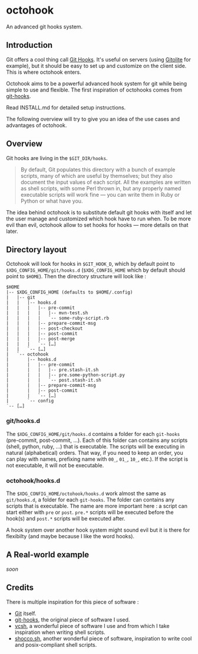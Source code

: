 # octohook

An advanced git hooks system.

## Introduction

Git offers a cool thing call [Git Hooks](http://git-scm.com/book/en/Customizing-Git-Git-Hooks). 
It's useful on servers (using [Gitolite](https://github.com/sitaramc/gitolite/)
for example), but it should be easy to set up and customize on the client side. This is where
octohook enters.

Octohook aims to be a powerful advanced hook system for git while being simple
to use and flexible. The first inspiration of octohooks comes from
[git-hooks](https://github.com/endorama/git-hooks).

Read INSTALL.md for detailed setup instructions.

The following overview will try to give you an idea of the use cases and
advantages of octohook.

## Overview

Git hooks are living in the ``$GIT_DIR/hooks``. 

> By default,
> Git populates this directory with a bunch of example scripts, many of which
> are useful by themselves; but they also document the input values of each
> script. All the examples are written as shell scripts, with some Perl thrown
> in, but any properly named executable scripts will work fine — you can write
> them in Ruby or Python or what have you.

The idea behind octohook is to substitute default git hooks with itself and
let the user manage and customized which hook have to run when. To be more
evil than evil, octohook allow to set hooks for hooks — more details on that
later.

## Directory layout

Octohook will look for hooks in ``$GIT_HOOK_D``, which by default point to
``$XDG_CONFIG_HOME/git/hooks.d`` (``$XDG_CONFIG_HOME`` which by default should point to ``$HOME``). Then the
directory structure will look like :

    $HOME
    |-- $XDG_CONFIG_HOME (defaults to $HOME/.config)
    |   |-- git
    |   |   |-- hooks.d
    |   |   |   |-- pre-commit
    |   |   |   |   |-- mvn-test.sh
    |   |   |   |   `-- some-ruby-script.rb
    |   |   |   |-- prepare-commit-msg
    |   |   |   |-- post-checkout
    |   |   |   |-- post-commit
    |   |   |   |-- post-merge
    |   |   |   `-- […]
    |   |   `-- […]
    |   `-- octohook
    |       |-- hooks.d
    |       |   |-- pre-commit
    |       |   |   |-- pre.stash-it.sh
    |       |   |   |-- pre.some-python-script.py
    |       |   |   `-- post.stash-it.sh
    |       |   |-- prepare-commit-msg
    |       |   |-- post-commit
    |       |   `-- […]
    |       `-- config
    ˙-- […]

### git/hooks.d

The ``$XDG_CONFIG_HOME/git/hooks.d`` contains a folder for each ``git-hooks``
(pre-commit, post-commit, …). Each of this folder can contains any scripts
(shell, python, ruby, …) that is executable. The scripts will be executing in
natural (alphabetical) orders. That way, if you need to keep an order, you can
play with names, prefixing name with ``00_``, ``01_``, ``10_``, etc.). If the
script is not executable, it will not be executable.

### octohook/hooks.d

The ``$XDG_CONFIG_HOME/octohook/hooks.d`` work almost the same as
``git/hooks.d``, a folder for each ``git-hooks``. The folder can contains any
scripts that is executable. The name are more important here : a script can
start either with ``pre`` or ``post``. ``pre.*`` scripts will be executed before
the hook(s) and ``post.*`` scripts will be executed after.

A hook system over another hook system might sound evil but it is there for
flexibilty (and maybe because I like the word hooks).

## A Real-world example

_soon_

## Credits

There is multiple inspiration for this piece of software :

* [Git](http://git-scm.com) itself.
* [git-hooks](https://github.com/endorama/git-hooks), the original piece of software I used.
* [vcsh](https://github.com/RichiH/vcsh), a wonderful piece of software I use
  and from which I take inspiration when writing shell scripts.
* [shocco.sh](https://github.com/rtomayko/shocco), another wonderful piece of
  software, inspiration to write cool and posix-compliant shell scripts.

